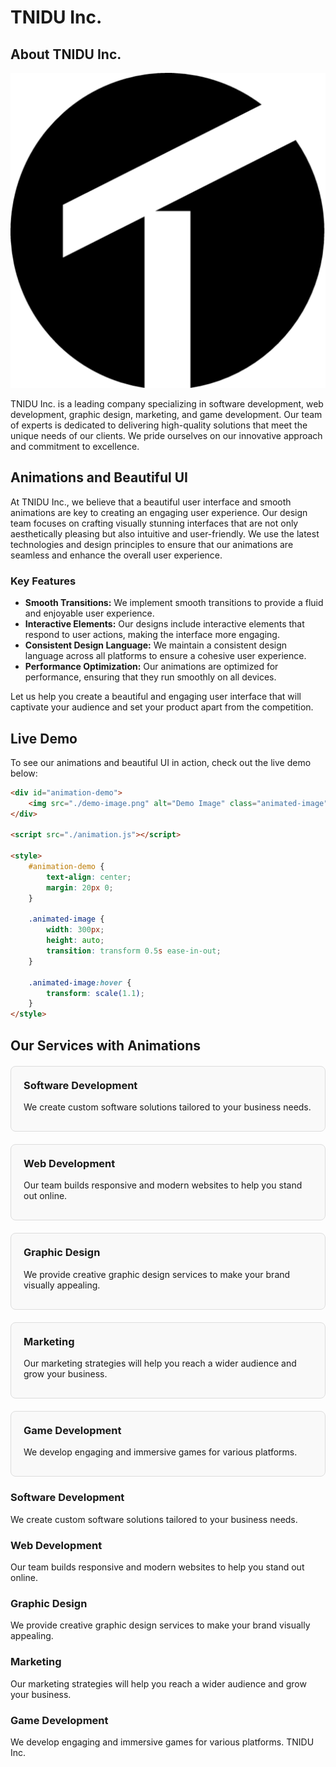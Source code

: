 # TNIDU Inc.

## About TNIDU Inc.

![TNIDU Inc.](./logo.png)

TNIDU Inc. is a leading company specializing in software development, web development, graphic design, marketing, and game development. Our team of experts is dedicated to delivering high-quality solutions that meet the unique needs of our clients. We pride ourselves on our innovative approach and commitment to excellence.

## Animations and Beautiful UI

At TNIDU Inc., we believe that a beautiful user interface and smooth animations are key to creating an engaging user experience. Our design team focuses on crafting visually stunning interfaces that are not only aesthetically pleasing but also intuitive and user-friendly. We use the latest technologies and design principles to ensure that our animations are seamless and enhance the overall user experience.

### Key Features
- **Smooth Transitions:** We implement smooth transitions to provide a fluid and enjoyable user experience.
- **Interactive Elements:** Our designs include interactive elements that respond to user actions, making the interface more engaging.
- **Consistent Design Language:** We maintain a consistent design language across all platforms to ensure a cohesive user experience.
- **Performance Optimization:** Our animations are optimized for performance, ensuring that they run smoothly on all devices.

Let us help you create a beautiful and engaging user interface that will captivate your audience and set your product apart from the competition.

## Live Demo

To see our animations and beautiful UI in action, check out the live demo below:

```html
<div id="animation-demo">
    <img src="./demo-image.png" alt="Demo Image" class="animated-image">
</div>

<script src="./animation.js"></script>

<style>
    #animation-demo {
        text-align: center;
        margin: 20px 0;
    }

    .animated-image {
        width: 300px;
        height: auto;
        transition: transform 0.5s ease-in-out;
    }

    .animated-image:hover {
        transform: scale(1.1);
    }
</style>
```

## Our Services with Animations

<div class="service" id="software-development">
    <h3>Software Development</h3>
    <p>We create custom software solutions tailored to your business needs.</p>
</div>

<div class="service" id="web-development">
    <h3>Web Development</h3>
    <p>Our team builds responsive and modern websites to help you stand out online.</p>
</div>

<div class="service" id="graphic-design">
    <h3>Graphic Design</h3>
    <p>We provide creative graphic design services to make your brand visually appealing.</p>
</div>

<div class="service" id="marketing">
    <h3>Marketing</h3>
    <p>Our marketing strategies will help you reach a wider audience and grow your business.</p>
</div>

<div class="service" id="game-development">
    <h3>Game Development</h3>
    <p>We develop engaging and immersive games for various platforms.</p>
</div>

<script>
    document.querySelectorAll('.service').forEach(service => {
        service.style.opacity = 0;
        service.style.transform = 'translateY(20px)';
        service.style.transition = 'opacity 0.6s ease-out, transform 0.6s ease-out';
    });

    window.addEventListener('scroll', () => {
        document.querySelectorAll('.service').forEach(service => {
            const rect = service.getBoundingClientRect();
            if (rect.top < window.innerHeight) {
                service.style.opacity = 1;
                service.style.transform = 'translateY(0)';
            }
        });
    });
</script>

<style>
    .service {
        margin: 20px 0;
        padding: 20px;
        border: 1px solid #ddd;
        border-radius: 8px;
        background-color: #f9f9f9;
    }
    .service p {
        margin: 10px 0;
    }

    .service:hover {
        background-color: #e0f7fa;
        transform: scale(1.02);
        transition: background-color 0.3s ease, transform 0.3s ease;
    }
    .service h3 {
        margin-top: 0;
    }
</style>

### Software Development
We create custom software solutions tailored to your business needs.

### Web Development
Our team builds responsive and modern websites to help you stand out online.

### Graphic Design
We provide creative graphic design services to make your brand visually appealing.

### Marketing
Our marketing strategies will help you reach a wider audience and grow your business.

### Game Development
We develop engaging and immersive games for various platforms. TNIDU Inc.

